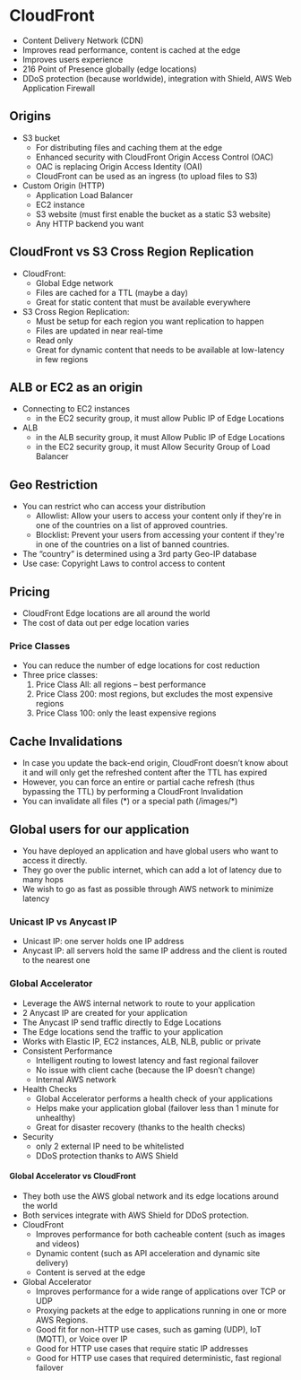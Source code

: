 # CloudFront

- Content Delivery Network (CDN)
- Improves read performance, content is cached at the edge
- Improves users experience
- 216 Point of Presence globally (edge
  locations)
- DDoS protection (because worldwide), integration with Shield, AWS Web Application Firewall

## Origins

- S3 bucket
  - For distributing files and caching them at the edge
  - Enhanced security with CloudFront Origin Access Control (OAC)
  - OAC is replacing Origin Access Identity (OAI)
  - CloudFront can be used as an ingress (to upload files to S3)
- Custom Origin (HTTP)
  - Application Load Balancer
  - EC2 instance
  - S3 website (must first enable the bucket as a static S3 website)
  - Any HTTP backend you want

## CloudFront vs S3 Cross Region Replication

- CloudFront:
  - Global Edge network
  - Files are cached for a TTL (maybe a day)
  - Great for static content that must be available everywhere
- S3 Cross Region Replication:
  - Must be setup for each region you want replication to happen
  - Files are updated in near real-time
  - Read only
  - Great for dynamic content that needs to be available at low-latency in few regions

## ALB or EC2 as an origin

- Connecting to EC2 instances
  - in the EC2 security group, it must allow Public IP of Edge Locations
- ALB
  - in the ALB security group, it must Allow Public IP of Edge Locations
  - in the EC2 security group, it must Allow Security Group of Load Balancer

## Geo Restriction

- You can restrict who can access your distribution
  - Allowlist: Allow your users to access your content only if they're in one of the countries on a list of approved countries.
  - Blocklist: Prevent your users from accessing your content if they're in one of the countries on a list of banned countries.
- The “country” is determined using a 3rd party Geo-IP database
- Use case: Copyright Laws to control access to content

## Pricing

- CloudFront Edge locations are all around the world
- The cost of data out per edge location varies

### Price Classes

- You can reduce the number of edge locations for cost reduction
- Three price classes:
  1. Price Class All: all regions – best performance
  2. Price Class 200: most regions, but excludes the most expensive regions
  3. Price Class 100: only the least expensive regions

## Cache Invalidations

- In case you update the back-end origin, CloudFront doesn’t know about it and will only get the refreshed content after the TTL has expired
- However, you can force an entire or partial cache refresh (thus bypassing the TTL) by performing a CloudFront Invalidation
- You can invalidate all files (\*) or a special path (/images/\*)

## Global users for our application

- You have deployed an application and have global users who want to access it directly.
- They go over the public internet, which can add a lot of latency due to many hops
- We wish to go as fast as possible through AWS network to minimize latency

### Unicast IP vs Anycast IP

- Unicast IP: one server holds one IP address
- Anycast IP: all servers hold the same IP address and the client is routed to the nearest one

### Global Accelerator

- Leverage the AWS internal network to route to your application
- 2 Anycast IP are created for your application
- The Anycast IP send traffic directly to Edge Locations
- The Edge locations send the traffic to your application
- Works with Elastic IP, EC2 instances, ALB, NLB, public or private
- Consistent Performance
  - Intelligent routing to lowest latency and fast regional failover
  - No issue with client cache (because the IP doesn’t change)
  - Internal AWS network
- Health Checks
  - Global Accelerator performs a health check of your applications
  - Helps make your application global (failover less than 1 minute for unhealthy)
  - Great for disaster recovery (thanks to the health checks)
- Security
  - only 2 external IP need to be whitelisted
  - DDoS protection thanks to AWS Shield

#### Global Accelerator vs CloudFront

- They both use the AWS global network and its edge locations around the world
- Both services integrate with AWS Shield for DDoS protection.
- CloudFront
  - Improves performance for both cacheable content (such as images and videos)
  - Dynamic content (such as API acceleration and dynamic site delivery)
  - Content is served at the edge
- Global Accelerator
  - Improves performance for a wide range of applications over TCP or UDP
  - Proxying packets at the edge to applications running in one or more AWS Regions.
  - Good fit for non-HTTP use cases, such as gaming (UDP), IoT (MQTT), or Voice over IP
  - Good for HTTP use cases that require static IP addresses
  - Good for HTTP use cases that required deterministic, fast regional failover
